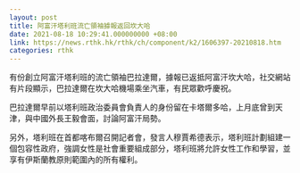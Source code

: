 ```yaml
---
layout: post
title: 阿富汗塔利班流亡領袖據報返回坎大哈
date: 2021-08-18 10:29:41.000000000 +08:00
link: https://news.rthk.hk/rthk/ch/component/k2/1606397-20210818.htm
categories: rthk
---
```


有份創立阿富汗塔利班的流亡領袖巴拉達爾，據報已返抵阿富汗坎大哈，社交網站有片段顯示，巴拉達爾在坎大哈機場乘坐汽車，有民眾歡呼慶祝。

巴拉達爾早前以塔利班政治委員會負責人的身份留在卡塔爾多哈，上月底曾到天津，與中國外長王毅會面，討論阿富汗局勢。

另外，塔利班在首都喀布爾召開記者會，發言人穆賈希德表示，塔利班計劃組建一個包容性政府，強調女性是社會重要組成部分，塔利班將允許女性工作和學習，並享有伊斯蘭教原則範圍內的所有權利。
